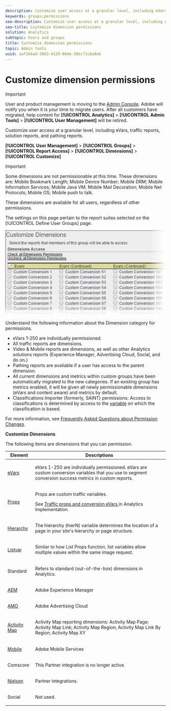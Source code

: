 ```yaml
---
description: Customize user access at a granular level, including eVars, traffic reports, solution reports, and pathing reports.
keywords: groups;permissions
seo-description: Customize user access at a granular level, including eVars, traffic reports, solution reports, and pathing reports.
seo-title: Customize dimension permissions
solution: Analytics
subtopic: Users and groups
title: Customize dimension permissions
topic: Admin tools
uuid: aaf164ad-3863-4129-864e-39ec71c6a8eb
---
```


# Customize dimension permissions

>[!IMPORTANT]
>
>User and product management is moving to the [Admin Console](https://helpx.adobe.com/enterprise/using/admin-console.html). Adobe will notify you when it is your time to migrate users. After all customers have migrated, help content for **[!UICONTROL Analytics]** > **[!UICONTROL Admin Tools]** > **[!UICONTROL User Management]** will be retired.

Customize user access at a granular level, including eVars, traffic reports, solution reports, and pathing reports.

 **[!UICONTROL User Management]** > **[!UICONTROL Groups]** > **[!UICONTROL Report Access]** > **[!UICONTROL Dimensions]** > **[!UICONTROL Customize]**

>[!IMPORTANT]
>
>Some dimensions are not permissionable at this time. These dimensions are: Mobile Bookmark Length; Mobile Device Number; Mobile DRM; Mobile Information Services; Mobile Java VM; Mobile Mail Decoration; Mobile Net Protocols; Mobile OS; Mobile push to talk. 
>
>These dimensions are available for all users, regardless of other permissions.

The settings on this page pertain to the report suites selected on the [!UICONTROL Define User Groups] page.

![](assets/permissions-dimensions.png)

Understand the following information about the Dimension category for permissions.

* eVars 1-250 are individually permissioned. 
* All traffic reports are dimensions. 
* Video & Mobile reports are dimensions, as well as other Analytics solutions reports (Experience Manager, Advertising Cloud, Social, and do on.) 
* Pathing reports are available if a user has access to the parent dimension. 
* All current dimensions and metrics within custom groups have been automatically migrated to the new categories. If an existing group has metrics enabled, it will be given all newly permissionable dimensions (eVars and content aware) and metrics by default. 
* Classifications Importer (formerly, SAINT) permissions: Access to classifications is determined by access to the [variable](https://marketing.adobe.com/resources/help/en_US/reference/c_classifications.html) on which the classification is based.

For more information, see [Frequently Asked Questions about Permission Changes](https://marketing.adobe.com/resources/help/en_US/reference/permissions_faq.html).

**Customize Dimensions**

The following items are dimensions that you can permission. 

<table id="table_F37D74A1619A4560A5F5651E855DAF1C"> 
 <thead> 
  <tr> 
   <th colname="col1" class="entry"> Element </th> 
   <th colname="col2" class="entry"> Descriptions </th> 
  </tr> 
 </thead>
 <tbody> 
  <tr> 
   <td colname="col1"> <p> <a href="/help/admin/admin/conversion-var-admin/conversion-var-admin.md" format="dita" scope="local"> eVars </a> </p> </td> 
   <td colname="col2"> <p>eVars 1-250 are individually permissioned. eVars are custom conversion variables that you use to segment conversion success metrics in custom reports. </p> </td> 
  </tr> 
  <tr> 
   <td colname="col1"> <p> <a href="https://marketing.adobe.com/resources/help/en_US/sc/implement/props_eVars.html" format="html" scope="external"> Props </a> </p> </td> 
   <td colname="col2"> <p>Props are custom traffic variables. </p> <p>See <a href="https://marketing.adobe.com/resources/help/en_US/sc/implement/props_eVars.html" format="html" scope="external"> Traffic props and conversion eVars </a> in Analytics Implementation. </p> </td> 
  </tr> 
  <tr> 
   <td colname="col1"> <p> <a href="https://marketing.adobe.com/resources/help/en_US/sc/implement/hierN.html" format="html" scope="external"> Hierarchy </a> </p> </td> 
   <td colname="col2"> <p> The hierarchy (hierN) variable determines the location of a page in your site's hierarchy or page structure. </p> </td> 
  </tr> 
  <tr> 
   <td colname="col1"> <p> <a href="https://marketing.adobe.com/resources/help/en_US/sc/implement/listN.html" format="html" scope="external"> Listvar </a> </p> </td> 
   <td colname="col2"> <p> Similar to how List Props function, list variables allow multiple values within the same image request. </p> </td> 
  </tr> 
  <tr> 
   <td colname="col1"> <p>Standard </p> </td> 
   <td colname="col2"> <p>Refers to standard (out-of-the-box) dimensions in Analytics. </p> </td> 
  </tr> 
  <tr> 
   <td colname="col1"> <p> <a href="https://marketing.adobe.com/resources/help/en_US/em/" format="https" scope="external"> AEM </a> </p> </td> 
   <td colname="col2"> <p>Adobe Experience Manager </p> </td> 
  </tr> 
  <tr> 
   <td colname="col1"> <p> <a href="https://marketing.adobe.com/resources/help/en_US/media-optimizer/" format="https" scope="external"> AMO </a> </p> </td> 
   <td colname="col2"> <p>Adobe Advertising Cloud </p> </td> 
  </tr> 
  <tr> 
   <td colname="col1"> <p> <a href="https://marketing.adobe.com/resources/help/en_US/analytics/activitymap/" format="https" scope="external"> Activity Map </a> </p> </td> 
   <td colname="col2"> <p> Activity Map reporting dimensions: Activity Map Page; Activity Map Link; Activity Map Region; Activity Map Link By Region; Activity Map XY </p> </td> 
  </tr> 
  <tr> 
   <td colname="col1"> <p> <a href="https://marketing.adobe.com/resources/help/en_US/mobile/" format="https" scope="external"> Mobile </a> </p> </td> 
   <td colname="col2"> <p>Adobe Mobile Services </p> </td> 
  </tr> 
  <tr> 
   <td colname="col1"> <p> Comscore </p> </td> 
   <td colname="col2"> <p>This Partner integration is no longer active. </p> </td> 
  </tr> 
  <tr> 
   <td colname="col1"> <p> <a href="https://marketing.adobe.com/resources/help/en_US/sc/appmeasurement/hbvideo/nielsen-partnership.html" format="html" scope="external"> Nielsen </a> </p> </td> 
   <td colname="col2"> <p>Partner integrations. </p> </td> 
  </tr> 
  <tr> 
   <td colname="col1"> <p> Social </p> </td> 
   <td colname="col2"> <p>Not used. </p> </td> 
  </tr> 
 </tbody> 
</table>

